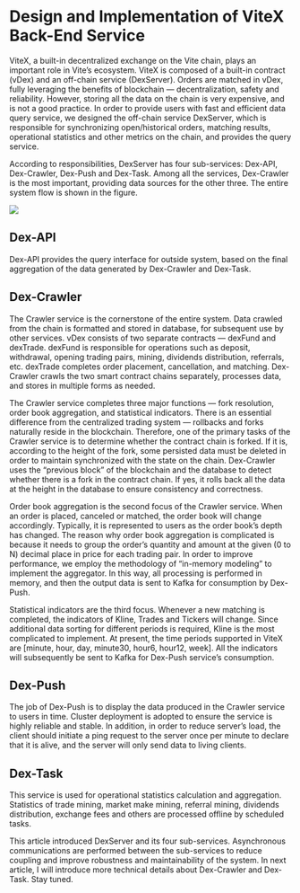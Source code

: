 # Design and Implementation of ViteX Back-End Service


ViteX, a built-in decentralized exchange on the Vite chain, plays an important role in Vite’s ecosystem. ViteX is composed of a built-in contract (vDex) and an off-chain service (DexServer). Orders are matched in vDex, fully leveraging the benefits of blockchain — decentralization, safety and reliability. However, storing all the data on the chain is very expensive, and is not a good practice. In order to provide users with fast and efficient data query service, we designed the off-chain service DexServer, which is responsible for synchronizing open/historical orders, matching results, operational statistics and other metrics on the chain, and provides the query service.


According to responsibilities, DexServer has four sub-services: Dex-API, Dex-Crawler, Dex-Push and Dex-Task. Among all the services, Dex-Crawler is the most important, providing data sources for the other three. The entire system flow is shown in the figure.

![](~images/DexServer.png)


## Dex-API

Dex-API provides the query interface for outside system, based on the final aggregation of the data generated by Dex-Crawler and Dex-Task.


## Dex-Crawler

The Crawler service is the cornerstone of the entire system. Data crawled from the chain is formatted and stored in database, for subsequent use by other services. vDex consists of two separate contracts — dexFund and dexTrade. dexFund is responsible for operations such as deposit, withdrawal, opening trading pairs, mining, dividends distribution, referrals, etc. dexTrade completes order placement, cancellation, and matching. Dex-Crawler crawls the two smart contract chains separately, processes data, and stores in multiple forms as needed.


The Crawler service completes three major functions — fork resolution, order book aggregation, and statistical indicators. There is an essential difference from the centralized trading system — rollbacks and forks naturally reside in the blockchain. Therefore, one of the primary tasks of the Crawler service is to determine whether the contract chain is forked. If it is, according to the height of the fork, some persisted data must be deleted in order to maintain synchronized with the state on the chain. Dex-Crawler uses the “previous block” of the blockchain and the database to detect whether there is a fork in the contract chain. If yes, it rolls back all the data at the height in the database to ensure consistency and correctness.


Order book aggregation is the second focus of the Crawler service. When an order is placed, canceled or matched, the order book will change accordingly. Typically, it is represented to users as the order book’s depth has changed. The reason why order book aggregation is complicated is because it needs to group the order’s quantity and amount at the given (0 to N) decimal place in price for each trading pair. In order to improve performance, we employ the methodology of “in-memory modeling” to implement the aggregator. In this way, all processing is performed in memory, and then the output data is sent to Kafka for consumption by Dex-Push.


Statistical indicators are the third focus. Whenever a new matching is completed, the indicators of Kline, Trades and Tickers will change. Since additional data sorting for different periods is required, Kline is the most complicated to implement. At present, the time periods supported in ViteX are [minute, hour, day, minute30, hour6, hour12, week]. All the indicators will subsequently be sent to Kafka for Dex-Push service’s consumption.


## Dex-Push

The job of Dex-Push is to display the data produced in the Crawler service to users in time. Cluster deployment is adopted to ensure the service is highly reliable and stable. In addition, in order to reduce server’s load, the client should initiate a ping request to the server once per minute to declare that it is alive, and the server will only send data to living clients.


## Dex-Task

This service is used for operational statistics calculation and aggregation. Statistics of trade mining, market make mining, referral mining, dividends distribution, exchange fees and others are processed offline by scheduled tasks.


This article introduced DexServer and its four sub-services. Asynchronous communications are performed between the sub-services to reduce coupling and improve robustness and maintainability of the system. In next article, I will introduce more technical details about Dex-Crawler and Dex-Task. Stay tuned.




